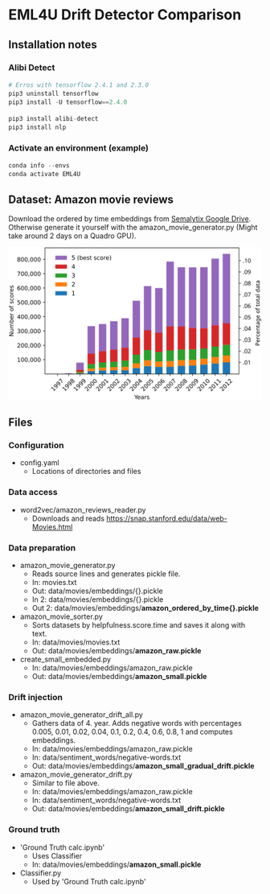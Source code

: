 # EML4U Drift Detector Comparison


## Installation notes

### Alibi Detect

```python
# Erros with tensorflow 2.4.1 and 2.3.0
pip3 uninstall tensorflow
pip3 install -U tensorflow==2.4.0

pip3 install alibi-detect
pip3 install nlp
```

### Activate an environment (example)

```python
conda info --envs
conda activate EML4U
```

## Dataset: Amazon movie reviews

Download the ordered by time embeddings from [Semalytix Google Drive](https://drive.google.com/drive/folders/1CRwXsKj8984PF0Cg7wpVu7Ib8S0SATof).
Otherwise generate it yourself with the amazon_movie_generator.py (Might take around 2 days on a Quadro GPU).

![](figures/amazon-overview/amazon-overview.svg)


## Files

### Configuration

- config.yaml
    - Locations of directories and files

### Data access

- word2vec/amazon_reviews_reader.py
    - Downloads and reads https://snap.stanford.edu/data/web-Movies.html

### Data preparation

- amazon_movie_generator.py
    - Reads source lines and generates pickle file.
    - In: movies.txt
    - Out: data/movies/embeddings/{}.pickle
    - In 2: data/movies/embeddings/{}.pickle
    - Out 2: data/movies/embeddings/**amazon_ordered_by_time{}.pickle**
- amazon_movie_sorter.py
    - Sorts datasets by helpfulness.score.time and saves it along with text.
    - In: data/movies/movies.txt
    - Out: data/movies/embeddings/**amazon_raw.pickle**
- create_small_embedded.py
    - In: data/movies/embeddings/amazon_raw.pickle
    - Out: data/movies/embeddings/**amazon_small.pickle**

### Drift injection

- amazon_movie_generator_drift_all.py
    - Gathers data of 4. year.
      Adds negative words with percentages 0.005, 0.01, 0.02, 0.04, 0.1, 0.2, 0.4, 0.6, 0.8, 1 and computes embeddings.
    - In: data/movies/embeddings/amazon_raw.pickle
    - In: data/sentiment_words/negative-words.txt
    - Out: data/movies/embeddings/**amazon_small_gradual_drift.pickle**
- amazon_movie_generator_drift.py
    - Similar to file above.
    - In: data/movies/embeddings/amazon_raw.pickle
    - In: data/sentiment_words/negative-words.txt
    - Out: data/movies/embeddings/**amazon_small_drift.pickle**

### Ground truth

- 'Ground Truth calc.ipynb'
    - Uses Classifier
    - In: data/movies/embeddings/**amazon_small.pickle**
- Classifier.py
    - Used by 'Ground Truth calc.ipynb'
